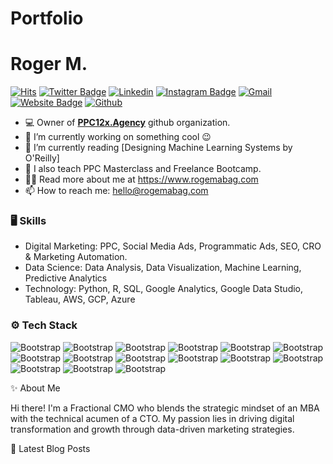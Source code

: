 # Portfolio
# Roger M. 

[![Hits](https://hits.seeyoufarm.com/api/count/incr/badge.svg?url=https%3A%2F%2Fgithub.com%2FRogerMab%2FRogerMab&count_bg=%2379C83D&title_bg=%23555555&icon=&icon_color=%23E7E7E7&title=Profile+Views&edge_flat=false)](https://hits.seeyoufarm.com)
[![Twitter Badge](https://img.shields.io/badge/-Twitter-1da1f2?labelColor=1da1f2&logo=twitter&logoColor=white&link=https://twitter.com/rogemabag)](https://twitter.com/rogemabag)
[![Linkedin](https://img.shields.io/badge/-LinkedIn-blue?style=flat&logo=Linkedin&logoColor=white)](https://www.linkedin.com/in/rogemabag/)
[![Instagram Badge](https://img.shields.io/badge/-Instagram-purple?logo=instagram&logoColor=white&link=https://instagram.com/rogemabag/)](https://www.instagram.com/rogemabag)
[![Gmail](https://img.shields.io/badge/-Gmail-c14438?style=flat&logo=Gmail&logoColor=white)](mailto:hello@rogemabag.com)
[![Website Badge](https://img.shields.io/badge/-Website-c14438?style=flat&logo=Google-Chrome&logoColor=white&link=https://www.rogemabag.com)](https://www.rogemabag.com)
[![Github](https://img.shields.io/github/followers/RogerMab?label=Follow&style=social)](https://github.com/RogerMab)

- 💻 Owner of [**PPC12x.Agency**](https://github.com/PPC12x-Agency) github organization.
- 🔭 I’m currently working on something cool 😉
- 🤔 I’m currently reading [Designing Machine Learning Systems by O'Reilly]
- 🌱 I also teach PPC Masterclass and Freelance Bootcamp.
- 👨‍💻 Read more about me at https://www.rogemabag.com
- 📫 How to reach me: hello@rogemabag.com




### 🖥 Skills

- Digital Marketing: PPC, Social Media Ads, Programmatic Ads, SEO, CRO & Marketing Automation.
- Data Science: Data Analysis, Data Visualization, Machine Learning, Predictive Analytics
- Technology: Python, R, SQL, Google Analytics, Google Data Studio, Tableau, AWS, GCP, Azure
### ⚙️ Tech Stack

![Bootstrap](https://img.shields.io/badge/-Python-05122A?style=flat-square&logo=Python&color=353535) ![Bootstrap](https://img.shields.io/badge/-R-05122A?style=flat-square&logo=R&color=353535) ![Bootstrap](https://img.shields.io/badge/-SQL-05122A?style=flat-square&logo=SQL&color=353535) ![Bootstrap](https://img.shields.io/badge/-NumPy-05122A?style=flat-square&logo=NumPy&color=353535) ![Bootstrap](https://img.shields.io/badge/-Pandas-05122A?style=flat-square&logo=Pandas&color=353535) ![Bootstrap](https://img.shields.io/badge/-TensorFlow-05122A?style=flat-square&logo=TensorFlow&color=353535) ![Bootstrap](https://img.shields.io/badge/-PyTorch-05122A?style=flat-square&logo=PyTorch&color=353535) ![Bootstrap](https://img.shields.io/badge/-AWS-05122A?style=flat-square&logo=AWS&color=353535) ![Bootstrap](https://img.shields.io/badge/-GCP-05122A?style=flat-square&logo=GCP&color=353535) ![Bootstrap](https://img.shields.io/badge/-Azure-05122A?style=flat-square&logo=Azure&color=353535) ![Bootstrap](https://img.shields.io/badge/-Snowflake-05122A?style=flat-square&logo=Snowflake&color=353535) ![Bootstrap](https://img.shields.io/badge/-Redshift-05122A?style=flat-square&logo=Redshift&color=353535) ![Bootstrap](https://img.shields.io/badge/-Looker-05122A?style=flat-square&logo=Looker&color=353535) ![Bootstrap](https://img.shields.io/badge/-Tableau-05122A?style=flat-square&logo=Tableau&color=353535) ![Bootstrap](https://img.shields.io/badge/-Power%20BI-05122A?style=flat-square&logo=Power-BI&color=353535)


✨  About Me

Hi there! I'm a Fractional CMO who blends the strategic mindset of an MBA with the technical acumen of a CTO. My passion lies in driving digital transformation and growth through data-driven marketing strategies.

📕  Latest Blog Posts
